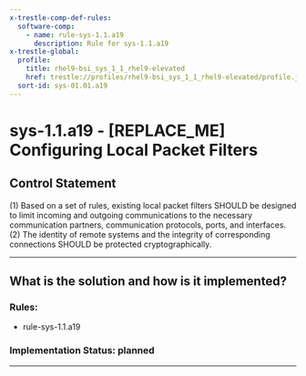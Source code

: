 ```yaml
---
x-trestle-comp-def-rules:
  software-comp:
    - name: rule-sys-1.1.a19
      description: Rule for sys-1.1.a19
x-trestle-global:
  profile:
    title: rhel9-bsi_sys_1_1_rhel9-elevated
    href: trestle://profiles/rhel9-bsi_sys_1_1_rhel9-elevated/profile.json
  sort-id: sys-01.01.a19
---
```


# sys-1.1.a19 - \[REPLACE_ME\] Configuring Local Packet Filters

## Control Statement

(1) Based on a set of rules, existing local packet filters SHOULD be designed to limit
incoming and outgoing communications to the necessary communication partners, communication
protocols, ports, and interfaces. (2) The identity of remote systems and the integrity of
corresponding connections SHOULD be protected cryptographically.

______________________________________________________________________

## What is the solution and how is it implemented?

<!-- For implementation status enter one of: implemented, partial, planned, alternative, not-applicable -->

<!-- Note that the list of rules under ### Rules: is read-only and changes will not be captured after assembly to JSON -->

<!-- Add control implementation description here for control: sys-1.1.a19 -->

### Rules:

  - rule-sys-1.1.a19

### Implementation Status: planned

______________________________________________________________________
